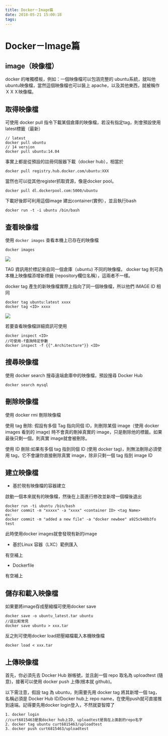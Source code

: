 ```yaml
---
title: Docker－Image篇
date: 2018-05-21 15:00:18
tags:
---
```

# Docker－Image篇

## image（映像檔）

docker 的唯獨模板，例如：一個映像檔可以包涵完整的 ubuntu系統，就叫他 ubuntu映像檔，當然這個映像檔也可以裝上 apache，以及其他東西，就被稱作ＸＸＸ映像檔。

## 取得映像檔
可使用 docker pull 指令下載某個倉庫的映像檔，若沒有指定tag，則會預設使用 latest標籤（最新）

```shell=
// latest
docker pull ubuntu
// 14 version
docker pull ubuntu:14.04
```

事實上都是從預設的註冊伺服器下載（docker hub），相當於

```shell=
docker pull registry.hub.docker.com/ubuntu:XXX
```

當然也可以從其他register抓取資源，像是docker pool。

```shell=
docker pull dl.dockerpool.com:5000/ubuntu
```

下載好後即可利用這個image 建出container(實例），並且執行bash

```shell=
docker run -t -i ubuntu /bin/bash
```
## 查看映像檔

使用 `docker images` 查看本機上已存在的映像檔

```shell=
docker images
```

![](https://i.imgur.com/usGN02N.png)


TAG 資訊用於標記來自同一個倉庫（ubuntu) 不同的映像檔， docker tag 則可為本機上映像檔添增新標籤 (repository欄位名稱），這兩者不一樣。

docker tag 產生的新映像檔實際上指向了同一個映像檔，所以他們 IMAGE ID 相同

```shell=
docker tag ubuntu:latest xxxx
docker tag <ID> xxxx
```

![](https://i.imgur.com/LtVv2RY.png)

若要查看映像檔詳細資訊可使用

```shell=
docker inspect <ID>
//可使用-f查詢特定參數
docker inspect -f {{".Architecture"}} <ID>
```

## 搜尋映像檔
使用 docker search <key term> 搜尋遠端倉庫中的映像檔，預設搜尋 Docker Hub

```shell=
docker search mysql
```

## 刪除映像檔
使用 docker rmi <ID or tag> 刪除映像檔

使用 tag 刪除: 假設有多個 Tag 指向同個 ID，則刪除某個 image（使用 docker images 看到的 image) 時不會真的刪掉真實的 image，只是刪除他的標籤。如果最後只剩一個，則真實 image就會被刪除。

使用 ID 刪除:如果有多個 tag 指到同個 ID (使用 docker tag)，則無法刪除必須使用 tag，它不會讓你直接刪除真實 image，除非只剩一個 tag 指到 image ID

## 建立映像檔

* 基於現有映像檔的容器建立

啟動一個本來就有的映像檔，然後在上面進行修改並新增一個檔後退出

```shell=
docker run -ti ubuntu /bin/bash
docker commit -m "xxxxx" -a "xxxx" <container ID> <tag Name>
ex:
docker commit -m "added a new file" -a "docker newbee" a925cb40b3fo test
```

此時使用docker images就會發現有新的image

* 基於Linux 容器（LXC）範例匯入

有空補上

* Dockerfile

有空補上

## 儲存和載入映像檔

如果要將image存成壓縮檔可使用docker save

```shell=
docker save -o ubuntu_latest.tar ubuntu
//這比較常見
docker save ubuntu > xxx.tar
```

反之則可使用docker load把壓縮檔載入本機映像檔

```shell=
docker load < xxx.tar
```

## 上傳映像檔

首先，你必須先去 Docker Hub 辦帳號，並且創一個 repo 取名為 uploadtest (隨意)，接著可以使用 docker push 上傳(根本就 github)。

以下需注意，假設 tag 為 ubuntu，則需要先用 docker tag 將其新增一個 tag，名稱必須是 Docker Hub ID/Docker hub上 repo
name，在使用push就可直接推到遠端。記得要先用docker login登入，不然就耍智障了


```shell=
1. docker login
//curt6815463是我docker hub上ID, uploadtest是我在上面創的repo名字
2. docker tag ubuntu curt6815463/uploadtest
3. docker push curt6815463/uploadtest
```
